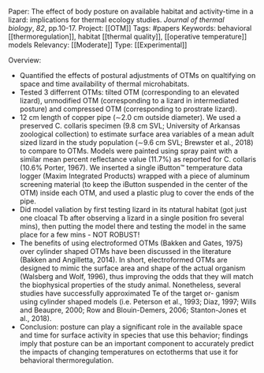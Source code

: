 Paper: The effect of body posture on available habitat and activity-time in a lizard: implications for thermal ecology studies. _Journal of thermal biology_, _82_, pp.10-17.
Project: [[OTM]]
Tags: #papers 
Keywords: behavioral [[thermoregulation]], habitat [[thermal quality]], [[operative temperature]] models
Relevancy: [[Moderate]]
Type: [[Experimental]]

Overview:

- Quantified the effects of postural adjustments of OTMs on qualtifying on space and time availability of thermal microhabitats.
- Tested 3 differrent OTMs: tilted OTM (corresponding to an elevated lizard), unmodified OTM (corresponding to a lizard in intermediated posture) and compressed OTM (corresponding to prostrate lizard).
- 12 cm length of copper pipe (∼2.0 cm outside diameter). We used a preserved C. collaris specimen (9.8 cm SVL; University of Arkansas zoological collection) to estimate surface area variables of a mean adult sized lizard in the study population (∼9.6 cm SVL; Brewster et al., 2018) to compare to OTMs. Models were painted using spray paint  with a similar mean percent reflectance value (11.7%) as reported for C. collaris (10.6% Porter, 1967). We inserted a single iButton™ temperature data logger (Maxim Integrated Products) wrapped with a piece of aluminum screening material (to keep the iButton suspended in the center of the OTM) inside each OTM, and used a plastic plug to cover the ends of the pipe. 
- Did model valiation by first testing lizard in its ntatural habitat (got just one cloacal Tb after observing a lizard in a single position fro several mins), then putting the model there and testing the model in the same place for a few mins - NOT ROBUST!
- The benefits of using electroformed OTMs (Bakken and Gates, 1975) over cylinder shaped OTMs have been discussed in the literature (Bakken and Angilletta, 2014). In short, electroformed OTMs are designed to mimic the surface area and shape of the actual organism (Walsberg and Wolf, 1996), thus improving the odds that they will match the biophysical properties of the study animal. Nonetheless, several studies have successfully approximated Te of the target or- ganism using cylinder shaped models (i.e. Peterson et al., 1993; Diaz, 1997; Wills and Beaupre, 2000; Row and Blouin-Demers, 2006; Stanton-Jones et al., 2018).
- Conclusion: posture can play a significant role in the available space and time for surface activity in species that use this behavior; findings imply that posture can be an important component to accurately predict the impacts of changing temperatures on ectotherms that use it for behavioral thermoregulation.